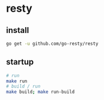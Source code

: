 # resty

## install

```bash
go get -u github.com/go-resty/resty
```

## startup

```bash
# run
make run
# build / run
make build; make run-build
```
